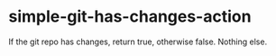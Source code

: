 # simple-git-has-changes-action
If the git repo has changes, return true, otherwise false.  Nothing else.
